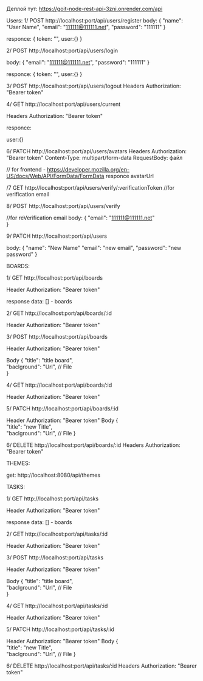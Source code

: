 Деплой тут: https://goit-node-rest-api-3zni.onrender.com/api

Users:
1/
POST http://localhost:port/api/users/register
body: 
{
  "name": "User Name",
  "email": "111111@111111.net",
  "password": "111111"
}

responce:
{
  token: "",
  user:{}
}

2/
POST http://localhost:port/api/users/login

body: 
{
  "email": "111111@111111.net",
  "password": "111111"
}

responce:
{
  token: "",
  user:{}
}

3/
POST http://localhost:port/api/users/logout
Headers
Authorization: "Bearer token"

4/ 
GET http://localhost:port/api/users/current

Headers
Authorization: "Bearer token"

responce:

user:{}


6/ 
PATCH http://localhost:port/api/users/avatars
Headers
Authorization: "Bearer token"
Content-Type: multipart/form-data
RequestBody: файл

// for frontend - https://developer.mozilla.org/en-US/docs/Web/API/FormData/FormData
responce 
avatarUrl

/7 
GET http://localhost:port/api/users/verify/:verificationToken
//for verification email 

8/
POST http://localhost:port/api/users/verify

//for reVerification email 
body: 
{
  "email": "111111@111111.net"  
}

9/
PATCH 
http://localhost:port/api/users

body: 
{
  "name": "New Name"
  "email": "new email",
  "password": "new password"
}


BOARDS:

1/ 
GET http://localhost:port/api/boards

Header
Authorization: "Bearer token"

response data: [] - boards

2/
GET http://localhost:port/api/boards/:id

Header
Authorization: "Bearer token"

3/
POST http://localhost:port/api/boards

Header
Authorization: "Bearer token"

Body
{
  "title": "title board",  
  "baclground": "Url", // File  
}

4/
GET http://localhost:port/api/boards/:id

Header
Authorization: "Bearer token"

5/
PATCH http://localhost:port/api/boards/:id

Header
Authorization: "Bearer token"
Body
{    
  "title": "new Title",  
  "baclground": "Url", // File
}

6/ 
DELETE http://localhost:port/api/boards/:id
Headers
Authorization: "Bearer token"


THEMES:

get: http://localhost:8080/api/themes


TASKS:

1/ 
GET http://localhost:port/api/tasks

Header
Authorization: "Bearer token"

response data: [] - boards

2/
GET http://localhost:port/api/tasks/:id

Header
Authorization: "Bearer token"

3/
POST http://localhost:port/api/tasks

Header
Authorization: "Bearer token"

Body
{
  "title": "title board",  
  "baclground": "Url", // File  
}

4/
GET http://localhost:port/api/tasks/:id

Header
Authorization: "Bearer token"

5/
PATCH http://localhost:port/api/tasks/:id

Header
Authorization: "Bearer token"
Body
{    
  "title": "new Title",  
  "baclground": "Url", // File
}

6/ 
DELETE http://localhost:port/api/tasks/:id
Headers
Authorization: "Bearer token"